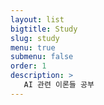 ```yaml
---
layout: list
bigtitle: Study
slug: study
menu: true
submenu: false
order: 1
description: >
   AI 관련 이론들 공부
---
```

